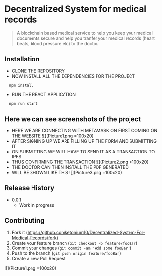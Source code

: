 # Decentralized System for medical records
> A blockchain based medical service to help you keep your medical documents secure and help you tranfer your medical records (heart beats, blood pressure etc) to the doctor.

## Installation
 - CLONE THE REPOSITORY
 - NOW INSTALL ALL THE DEPENDENCIES FOR THE PROJECT
  
  ```bash
    npm install
  ```
  
 - RUN THE REACT APPLICATION
 
  ```bash
    npm run start
  ```
 ## Here we can see screenshots of the project
 
 - HERE WE ARE CONNECTING WITH METAMASK ON FIRST COMING ON THE WEBSITE
![](Picture1.png =100x20)
 - AFTER SIGNING UP WE ARE FILLING UP THE FORM AND SUBMITTING IT
 - ON SUBMITTING WE WILL HAVE TO SEND IT AS A TRANSACTION TO IPFS 
 - THUS CONFIRMING THE TRANSACTION
![](Picture2.png =100x20)
 - THE DOCTOR CAN THEN INSTALL THE PDF GENERATED 
 - WILL BE SHOWN LIKE THIS
![](Picture3.png =100x20)

## Release History

* 0.0.1
    * Work in progress


## Contributing

1. Fork it (<https://github.comketonium10/Decentralized-System-For-Medical-Records/fork>)
2. Create your feature branch (`git checkout -b feature/fooBar`)
3. Commit your changes (`git commit -am 'Add some fooBar'`)
4. Push to the branch (`git push origin feature/fooBar`)
5. Create a new Pull Request

![](Picture1.png =100x20)
